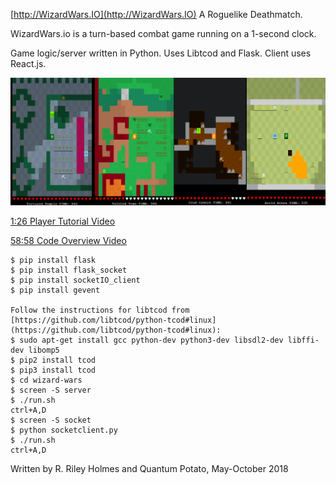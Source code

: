 [http://WizardWars.IO](http://WizardWars.IO)
A Roguelike Deathmatch. 

WizardWars.io is a turn-based combat game running on a 1-second clock.

Game logic/server written in Python. Uses Libtcod and Flask. Client uses React.js.

![Screenshot](screenshot.png?raw=true "Screenshot")

[1:26 Player Tutorial Video](https://www.youtube.com/watch?v=An9qhpav9kM)

[58:58 Code Overview Video](https://www.youtube.com/watch?v=WU-UTHbe3Hc)
```
$ pip install flask
$ pip install flask_socket
$ pip install socketIO_client
$ pip install gevent

Follow the instructions for libtcod from [https://github.com/libtcod/python-tcod#linux](https://github.com/libtcod/python-tcod#linux):
$ sudo apt-get install gcc python-dev python3-dev libsdl2-dev libffi-dev libomp5
$ pip2 install tcod
$ pip3 install tcod
$ cd wizard-wars
$ screen -S server
$ ./run.sh
ctrl+A,D
$ screen -S socket
$ python socketclient.py
$ ./run.sh
ctrl+A,D
```

Written by R. Riley Holmes and Quantum Potato, May-October 2018
